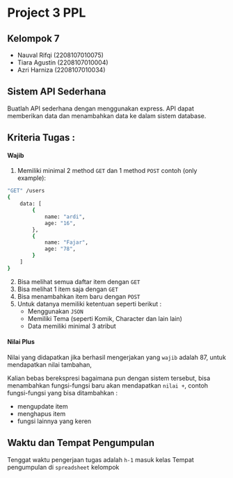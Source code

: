 

# Project 3 PPL

## Kelompok 7
- Nauval Rifqi (2208107010075)
- Tiara Agustin (2208107010004)
- Azri Harniza (2208107010034)

## Sistem API Sederhana

Buatlah API sederhana dengan menggunakan express. API dapat memberikan data dan menambahkan data ke dalam sistem database.

## Kriteria Tugas : 

#### Wajib
1. Memiliki minimal 2 method `GET` dan 1 method `POST` 
contoh (only example):

```bash
"GET" /users 
{
    data: [
        {
            name: "ardi",
            age: "16",
        },
        {
            name: "Fajar",
            age: "78",
        }
    ]
}
```

2. Bisa melihat semua daftar item dengan `GET`
3. Bisa melihat 1 item saja dengan `GET`
3. Bisa menambahkan item baru dengan `POST`
4. Untuk datanya memiliki ketentuan seperti berikut :
    - Menggunakan `JSON`
    - Memiliki Tema (seperti Komik, Character dan lain lain)
    - Data memiliki minimal 3 atribut


#### Nilai Plus
Nilai yang didapatkan jika berhasil mengerjakan yang `wajib` adalah 87, untuk mendapatkan nilai tambahan, 

Kalian bebas berekspresi bagaimana pun dengan sistem tersebut, bisa menambahkan fungsi-fungsi baru akan mendapatkan `nilai +`, contoh fungsi-fungsi yang bisa ditambahkan :
- mengupdate item
- menghapus item
- fungsi lainnya yang keren


## Waktu dan Tempat Pengumpulan
Tenggat waktu pengerjaan tugas adalah `h-1` masuk kelas
Tempat pengumpulan di `spreadsheet` kelompok


